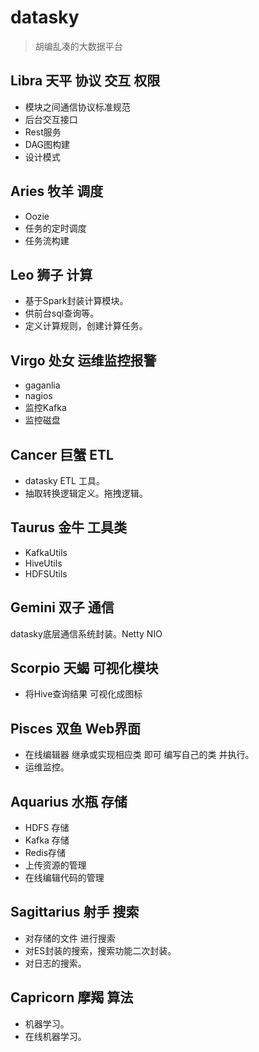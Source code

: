# datasky

> 胡编乱凑的大数据平台

## Libra 天平 协议 交互 权限

- 模块之间通信协议标准规范
- 后台交互接口 
- Rest服务
- DAG图构建
- 设计模式

## Aries 牧羊 调度

- Oozie
- 任务的定时调度
- 任务流构建
    
## Leo 狮子 计算

- 基于Spark封装计算模块。 
- 供前台sql查询等。
- 定义计算规则，创建计算任务。

## Virgo 处女 运维监控报警

- gaganlia
- nagios
- 监控Kafka
- 监控磁盘

## Cancer 巨蟹 ETL

- datasky ETL 工具。
- 抽取转换逻辑定义。拖拽逻辑。

## Taurus 金牛 工具类

- KafkaUtils
- HiveUtils
- HDFSUtils

## Gemini 双子 通信

datasky底层通信系统封装。Netty NIO

## Scorpio 天蝎 可视化模块

- 将Hive查询结果 可视化成图标

## Pisces 双鱼 Web界面

- 在线编辑器 继承或实现相应类 即可 编写自己的类 并执行。
- 运维监控。

## Aquarius 水瓶 存储


- HDFS 存储
- Kafka 存储
- Redis存储
- 上传资源的管理
- 在线编辑代码的管理

## Sagittarius 射手 搜索


- 对存储的文件 进行搜索 
- 对ES封装的搜索，搜索功能二次封装。
- 对日志的搜索。

## Capricorn 摩羯 算法

- 机器学习。
- 在线机器学习。
